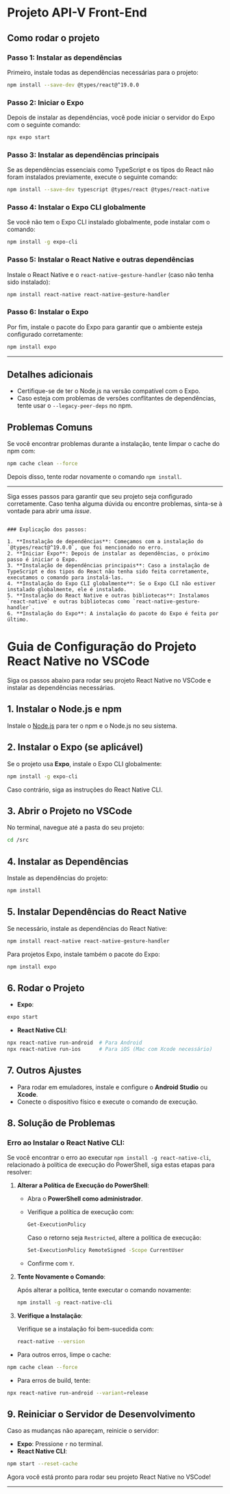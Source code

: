 # Projeto API-V Front-End

## Como rodar o projeto

### Passo 1: Instalar as dependências
Primeiro, instale todas as dependências necessárias para o projeto:

```bash
npm install --save-dev @types/react@^19.0.0
```

### Passo 2: Iniciar o Expo
Depois de instalar as dependências, você pode iniciar o servidor do Expo com o seguinte comando:

```bash
npx expo start
```

### Passo 3: Instalar as dependências principais
Se as dependências essenciais como TypeScript e os tipos do React não foram instalados previamente, execute o seguinte comando:

```bash
npm install --save-dev typescript @types/react @types/react-native
```

### Passo 4: Instalar o Expo CLI globalmente
Se você não tem o Expo CLI instalado globalmente, pode instalar com o comando:

```bash
npm install -g expo-cli
```

### Passo 5: Instalar o React Native e outras dependências
Instale o React Native e o `react-native-gesture-handler` (caso não tenha sido instalado):

```bash
npm install react-native react-native-gesture-handler
```

### Passo 6: Instalar o Expo
Por fim, instale o pacote do Expo para garantir que o ambiente esteja configurado corretamente:

```bash
npm install expo
```

---

## Detalhes adicionais

- Certifique-se de ter o Node.js na versão compatível com o Expo.
- Caso esteja com problemas de versões conflitantes de dependências, tente usar o `--legacy-peer-deps` no npm.

## Problemas Comuns

Se você encontrar problemas durante a instalação, tente limpar o cache do npm com:

```bash
npm cache clean --force
```

Depois disso, tente rodar novamente o comando `npm install`.

---

Siga esses passos para garantir que seu projeto seja configurado corretamente. Caso tenha alguma dúvida ou encontre problemas, sinta-se à vontade para abrir uma *issue*.
```

### Explicação dos passos:

1. **Instalação de dependências**: Começamos com a instalação do `@types/react@^19.0.0`, que foi mencionado no erro.
2. **Iniciar Expo**: Depois de instalar as dependências, o próximo passo é iniciar o Expo.
3. **Instalação de dependências principais**: Caso a instalação de TypeScript e dos tipos do React não tenha sido feita corretamente, executamos o comando para instalá-las.
4. **Instalação do Expo CLI globalmente**: Se o Expo CLI não estiver instalado globalmente, ele é instalado.
5. **Instalação do React Native e outras bibliotecas**: Instalamos `react-native` e outras bibliotecas como `react-native-gesture-handler`.
6. **Instalação do Expo**: A instalação do pacote do Expo é feita por último.
```



# Guia de Configuração do Projeto React Native no VSCode

Siga os passos abaixo para rodar seu projeto React Native no VSCode e instalar as dependências necessárias.

## 1. **Instalar o Node.js e npm**

Instale o [Node.js](https://nodejs.org/) para ter o npm e o Node.js no seu sistema.

## 2. **Instalar o Expo (se aplicável)**

Se o projeto usa **Expo**, instale o Expo CLI globalmente:

```bash
npm install -g expo-cli
```

Caso contrário, siga as instruções do React Native CLI.

## 3. **Abrir o Projeto no VSCode**

No terminal, navegue até a pasta do seu projeto:

```bash
cd /src
```

## 4. **Instalar as Dependências**

Instale as dependências do projeto:

```bash
npm install
```

## 5. **Instalar Dependências do React Native**

Se necessário, instale as dependências do React Native:

```bash
npm install react-native react-native-gesture-handler
```

Para projetos Expo, instale também o pacote do Expo:

```bash
npm install expo
```

## 6. **Rodar o Projeto**

- **Expo**: 

```bash
expo start
```

- **React Native CLI**:

```bash
npx react-native run-android  # Para Android
npx react-native run-ios      # Para iOS (Mac com Xcode necessário)
```

## 7. **Outros Ajustes**

- Para rodar em emuladores, instale e configure o **Android Studio** ou **Xcode**.
- Conecte o dispositivo físico e execute o comando de execução.

## 8. **Solução de Problemas**

### **Erro ao Instalar o React Native CLI:**

Se você encontrar o erro ao executar `npm install -g react-native-cli`, relacionado à política de execução do PowerShell, siga estas etapas para resolver:

1. **Alterar a Política de Execução do PowerShell**:

   - Abra o **PowerShell como administrador**.
   - Verifique a política de execução com:

     ```bash
     Get-ExecutionPolicy
     ```

     Caso o retorno seja `Restricted`, altere a política de execução:

     ```bash
     Set-ExecutionPolicy RemoteSigned -Scope CurrentUser
     ```

   - Confirme com `Y`.

2. **Tente Novamente o Comando**:

   Após alterar a política, tente executar o comando novamente:

   ```bash
   npm install -g react-native-cli
   ```

3. **Verifique a Instalação**:

   Verifique se a instalação foi bem-sucedida com:

   ```bash
   react-native --version
   ```

- Para outros erros, limpe o cache:

```bash
npm cache clean --force
```

- Para erros de build, tente:

```bash
npx react-native run-android --variant=release
```

## 9. **Reiniciar o Servidor de Desenvolvimento**

Caso as mudanças não apareçam, reinicie o servidor:

- **Expo**: Pressione `r` no terminal.
- **React Native CLI**:

```bash
npm start --reset-cache
```

Agora você está pronto para rodar seu projeto React Native no VSCode!

---
